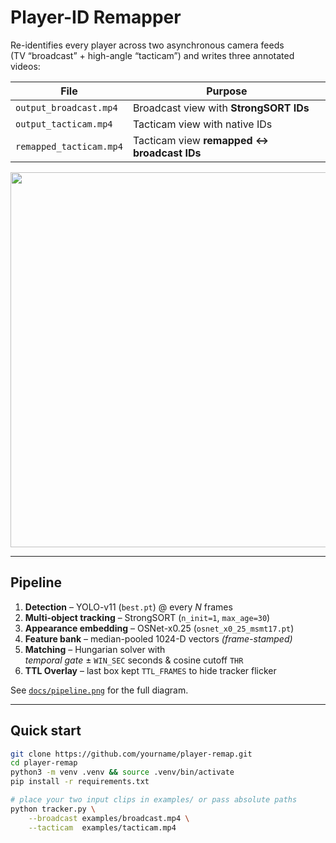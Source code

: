 # Player-ID Remapper

Re-identifies every player across two asynchronous camera feeds  
(TV “broadcast” + high-angle “tacticam”) and writes three annotated
videos:

| File | Purpose |
|------|---------|
| `output_broadcast.mp4` | Broadcast view with **StrongSORT IDs** |
| `output_tacticam.mp4`  | Tacticam view with native IDs |
| `remapped_tacticam.mp4`| Tacticam view **remapped ↔ broadcast IDs** |

<p align="center">
  <img src="results/ss1.png" width="600">
</p>

---

## Pipeline

1. **Detection** – YOLO-v11 (`best.pt`) @ every *N* frames  
2. **Multi-object tracking** – StrongSORT (`n_init=1`, `max_age=30`)  
3. **Appearance embedding** – OSNet-x0.25 (`osnet_x0_25_msmt17.pt`)  
4. **Feature bank** – median-pooled 1024-D vectors *(frame-stamped)*  
5. **Matching** – Hungarian solver with  
   *temporal gate* ± `WIN_SEC` seconds & cosine cutoff `THR`  
6. **TTL Overlay** – last box kept `TTL_FRAMES` to hide tracker flicker  

See [`docs/pipeline.png`](docs/pipeline.png) for the full diagram.

---

## Quick start

```bash
git clone https://github.com/yourname/player-remap.git
cd player-remap
python3 -m venv .venv && source .venv/bin/activate
pip install -r requirements.txt

# place your two input clips in examples/ or pass absolute paths
python tracker.py \
    --broadcast examples/broadcast.mp4 \
    --tacticam  examples/tacticam.mp4
